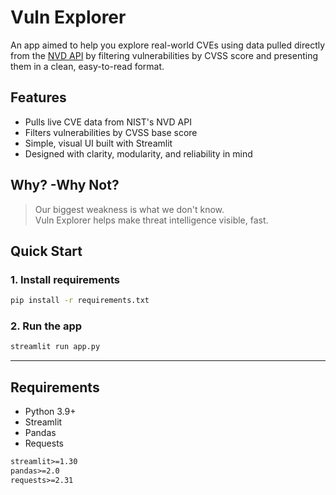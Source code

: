 # Vuln Explorer

An app aimed to help you explore real-world CVEs using data pulled directly from the [NVD API](https://nvd.nist.gov/developers) by filtering vulnerabilities by CVSS score and presenting them in a clean, easy-to-read format.

## Features

- Pulls live CVE data from NIST's NVD API
- Filters vulnerabilities by CVSS base score
- Simple, visual UI built with Streamlit
- Designed with clarity, modularity, and reliability in mind

## Why? -Why Not?

> Our biggest weakness is what we don't know.  
> Vuln Explorer helps make threat intelligence visible, fast.

## Quick Start

### 1. Install requirements
```bash
pip install -r requirements.txt
```

### 2. Run the app
```bash
streamlit run app.py
```

---

## Requirements

- Python 3.9+
- Streamlit
- Pandas
- Requests

```txt
streamlit>=1.30
pandas>=2.0
requests>=2.31
```

